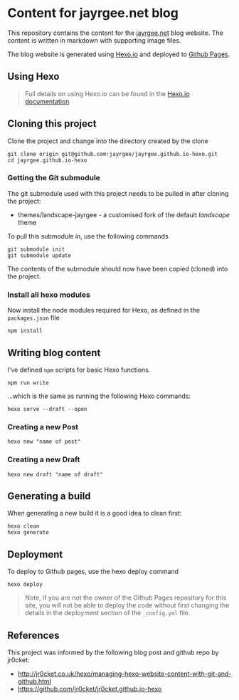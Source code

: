 # Content for jayrgee.net blog

This repository contains the content for the [jayrgee.net](https://jayrgee.net) blog website.  The content is written in markdown with supporting image files.

The blog website is generated using [Hexo.io](https://hexo.io) and deployed to [Github Pages](https://pages.github.com).

## Using Hexo

> Full details on using Hexo.io can be found in the [Hexo.io documentation](https://hexo.io/docs)

## Cloning this project

Clone the project and change into the directory created by the clone

```
git clone origin git@github.com:jayrgee/jayrgee.github.io-hexo.git
cd jayrgee.github.io-hexo
```

### Getting the Git submodule

The git submodule used with this project needs to be pulled in after cloning the project:

* themes/landscape-jayrgee - a customised fork of the default _landscape_ theme

To pull this submodule in, use the following commands

```
git submodule init
git submodule update
```

The contents of the submodule should now have been copied (cloned) into the project.

### Install all hexo modules

Now install the node modules required for Hexo, as defined in the `packages.json` file

```
npm install
```

## Writing blog content

I've defined `npm` scripts for basic Hexo functions.

```
npm run write
```

...which is the same as running the following Hexo commands:

```
hexo serve --draft --open
```

### Creating a new Post

```
hexo new "name of post"
```

### Creating a new Draft

```
hexo new draft "name of draft"
```


## Generating a build

When generating a new build it is a good idea to clean first:

```
hexo clean
hexo generate
```

## Deployment

To deploy to Github pages, use the hexo deploy command

```
hexo deploy
```

> Note, if you are not the owner of the Github Pages repository for this site, you will not be able to deploy the code without first changing the details in the deployment section of the `_config.yml` file.

## References

This project was informed by the following blog post and github repo by jr0cket:

* http://jr0cket.co.uk/hexo/managing-hexo-website-content-with-git-and-github.html
* https://github.com/jr0cket/jr0cket.github.io-hexo

